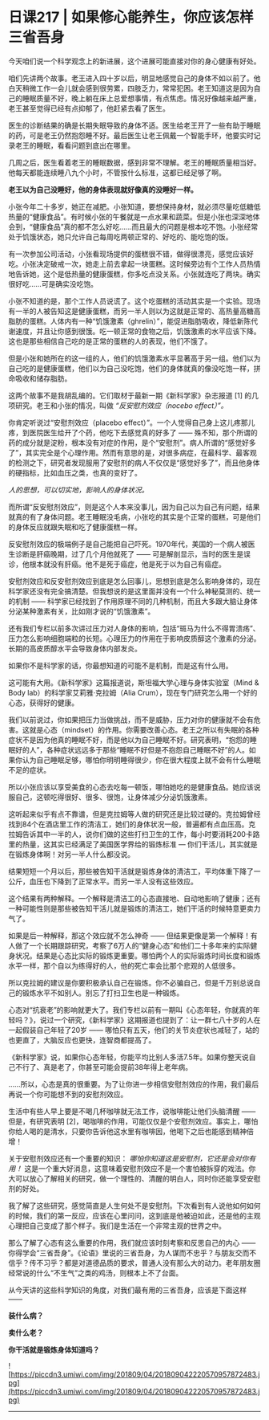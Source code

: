 # 日课217 | 如果修心能养生，你应该怎样三省吾身

今天咱们说一个科学观念上的新进展，这个进展可能直接对你的身心健康有好处。

咱们先讲两个故事。老王进入四十岁以后，明显地感觉自己的身体不如以前了。他白天稍微工作一会儿就会感到很劳累，四肢乏力，常常犯困。老王知道这是因为自己的睡眠质量不好，晚上躺在床上总爱想事情，有点焦虑。情况好像越来越严重，老王甚至觉得已经有点抑郁了，他赶紧去看了医生。

医生的诊断结果的确是长期失眠导致的身体不适。医生给老王开了一些有助于睡眠的药，可是老王仍然抱怨睡不好。最后医生让老王佩戴一个智能手环，他要实时记录老王的睡眠，看看问题到底出在哪里。

几周之后，医生看着老王的睡眠数据，感到非常不理解。老王的睡眠质量相当好。他每天都能连续睡八九个小时，不管按什么标准，这都已经足够了啊。

 **老王以为自己没睡好，他的身体表现就好像真的没睡好一样。**

小张今年二十多岁，她正在减肥。小张知道，要想保持身材，就必须尽量吃低糖低热量的“健康食品”。有时候小张的午餐就是一点水果和蔬菜。但是小张也深深地体会到，“健康食品”真的都不怎么好吃……而且最大的问题是根本吃不饱。小张经常处于饥饿状态，她只允许自己每周吃两顿正常的、好吃的、能吃饱的饭。

有一次参加公司活动，小张看现场提供的蛋糕很不错，做得很漂亮，感觉应该好吃。小张决定破戒一次，她走上前去拿起一块蛋糕。这时候旁边有个工作人员热情地告诉她，这个是低热量的健康蛋糕，你多吃点没关系。小张就连吃了两块。确实很好吃……可是确实没吃饱。

小张不知道的是，那个工作人员说谎了。这个吃蛋糕的活动其实是一个实验。现场有一半的人被告知这是健康蛋糕，而另一半人则以为这就是正常的、高热量高糖高脂肪的蛋糕。人体内有一种“饥饿激素（ghrelin）”，能促进脂肪吸收，降低新陈代谢速度，并且让你感到很饿。吃一顿正常的食物之后，饥饿激素的水平应该下降。这也是那些相信自己吃的是正常的蛋糕的人的表现，他们不饿了。

但是小张和她所在的这一组的人，他们的饥饿激素水平显著高于另一组。他们以为自己吃的是健康蛋糕，他们以为自己没吃饱，他们的身体就真的像没吃饱一样，拼命吸收和储存脂肪。

这两个故事不是我胡乱编的。它们取材于最新一期《新科学家》杂志报道 [1] 的几项研究。老王和小张的情况，叫做 *“反安慰剂效应（nocebo effect）”。*

你肯定听说过“安慰剂效应（placebo effect）”。一个人觉得自己身上这儿疼那儿疼，到医院医生给开了个药，他吃下去感觉真的好多了 —— 殊不知，那个所谓的药的成分就是淀粉，根本没有对症的作用，是个“安慰剂”。病人所谓的“感觉好多了”，其实完全是个心理作用。然而有意思的是，对很多病症，在最科学、最客观的检测之下，研究者发现服用了安慰剂的病人不仅仅是“感觉好多了”，而且他身体的硬指标，比如血压之类，也真的变好了。

 *人的思想，可以切实地，影响人的身体状况。*

而所谓“反安慰剂效应”，则是这个人本来没事儿，因为自己以为自己有问题，结果就真的有了身体问题。老王睡眠没毛病，小张吃的其实是个正常的蛋糕，可是他们的身体反应就跟失眠和吃了健康蛋糕一样。

反安慰剂效应的极端例子是自己能把自己吓死。1970年代，美国的一个病人被医生诊断是肝癌晚期，过了几个月他就死了 —— 可是解剖显示，当时的医生是误诊，他根本就没有肝癌。他不是死于癌症，他是死于以为自己有癌症。

安慰剂效应和反安慰剂效应到底是怎么回事儿，思想到底是怎么影响身体的，现在科学家还没有完全搞清楚。但我想说的是这里面并没有一个什么神秘莫测的、统一的机制 —— 科学家已经找到了作用原理不同的几种机制，而且大多跟大脑让身体分泌某种激素有关，比如刚才说的“饥饿激素”。

还有我们专栏以前多次讲过压力对人身体的影响，包括“斑马为什么不得胃溃疡”、压力怎么影响细胞端粒的长短。心理压力的作用在于影响皮质醇这个激素的分泌。长期的高皮质醇水平会导致身体内部发炎。

如果你不是科学家的话，你最想知道的可能不是机制，而是这有什么用。

这可能有大用。《新科学家》这篇报道说，斯坦福大学心理与身体实验室（Mind & Body lab）的科学家艾莉雅·克拉姆（Alia Crum），现在专门研究怎么用一个好的心态，获得好的健康。

我们以前说过，你如果把压力当做挑战，而不是威胁，压力对你的健康就不会有危害。这就是心态（mindset）的作用。你需要改善心态。老王之所以有失眠的各种症状不是因为他真的睡眠不好，而是他以为自己睡眠不好。研究表明，“抱怨的睡眠好的人”，各种症状远远多于那些“睡眠不好但是不抱怨自己睡眠不好”的人。如果你认为自己睡眠足够，哪怕你明明睡得很少，你在很大程度上就不会有什么睡眠不足的症状。

所以小张应该以享受美食的心态去吃每一顿饭，哪怕她吃的是健康食品。她应该说服自己，这顿吃得很好、很多、很饱，让身体减少分泌饥饿激素。

这听起来似乎有点不靠谱，但是克拉姆等人做的研究还是比较过硬的。克拉姆曾经找到84个在酒店里工作的清洁工，她们的身体状况一般，普遍都有点血压高。克拉姆告诉其中一半的人，说你们做的这些打扫卫生的工作，每小时要消耗200卡路里的热量，这其实已经满足了美国医学界给的锻炼标准 — 你们干活儿，其实就是在锻炼身体啊！对另一半人什么都没说。

结果短短一个月以后，那些被告知干活就是锻炼身体的清洁工，平均体重下降了一公斤，血压也下降到了正常水平。而另一半人没有这些效应。

这个结果有两种解释。一个解释是清洁工的心态直接地、自动地影响了健康；还有一种可能性则是那些被告知干活儿就是锻炼的清洁工，她们干活的时候特意更卖力气了。

如果是后一种解释，那这个效应就不怎么神奇 —— 但结果更像是第一个解释！有人做了一个长期跟踪研究，考察了6万人的“健身心态”和他们二十多年来的实际健身状况。结果是心态比实际的锻炼更重要。哪怕两个人的实际锻炼时间长度和锻炼水平一样，那个自以为练得好的人，他的死亡率会比那个悲观的人低很多。

所以克拉姆的建议是你要积极承认自己在锻炼。你不必骗自己，但是千万别总说自己的锻炼水平不如别人。别忘了打扫卫生也是一种锻炼。

心态对“抗衰老”的影响就更大了。我们专栏以前有一期叫《心态年轻，你就真的年轻吗？》，说过一个研究，《新科学家》这期报道也提到了：让一群七八十岁的人在一起假装自己年轻了20岁 —— 哪怕只有五天，他们的关节炎症状也减轻了，站的也更直了，大脑反应也更快，连智商都提高了。

《新科学家》说，如果你心态年轻，你能平均比别人多活7.5年。如果你整天说自己不行了、真是老了，你甚至可能会提前38年得上老年病。

……所以，心态是真的很重要。为了让你进一步相信安慰剂效应的作用，我们最后再说一个你可能想不到的安慰剂效应。

生活中有些人早上要是不喝几杯咖啡就无法工作，说咖啡能让他们头脑清醒 —— 但是，有研究表明 [2]，喝咖啡的作用，可能仅仅是个安慰剂效应。事实上，哪怕你给人喝的是清水，只要你告诉他这水里有咖啡因，他喝下之后也能感到精神倍增！

关于安慰剂效应还有一个重要的知识： *哪怕你知道这是安慰剂，它还是会对你有用！* 这是一个重大好消息，这意味着安慰剂效应不是一个害怕被拆穿的戏法。你大可以放心了解相关的研究，做一个理性的、清醒的明白人，同时你还能享受安慰剂的好处。

我了解了这些研究，感觉简直是人生何处不是安慰剂。下次看到有人说他如何如何的时候，我们的第一反应，应该在心里问问，这到底是他被迫如此，还是他的主观心理把自己变成了那个样子。我们是生活在一个非常主观的世界之中。

那么了解了心态有这么重要的作用，我们就应该时刻考察和反思自己的内心 —— 你得学会“三省吾身”。《论语》里说的三省吾身，为人谋而不忠乎？与朋友交而不信乎？传不习乎？都是对道德品质的要求，普通人没有那么大的动力。老年朋友圈经常说的什么“不生气”之类的鸡汤，则根本上不了台面。

从今天讲的这些科学知识的角度，对我们最有用的三省吾身，应该是下面这样 ——

 **装什么病？**

 **卖什么老？**

 **你干活就是锻炼身体知道吗？**

![https://piccdn3.umiwi.com/img/201809/04/201809042220570957872483.jpg](https://piccdn3.umiwi.com/img/201809/04/201809042220570957872483.jpg)

---

